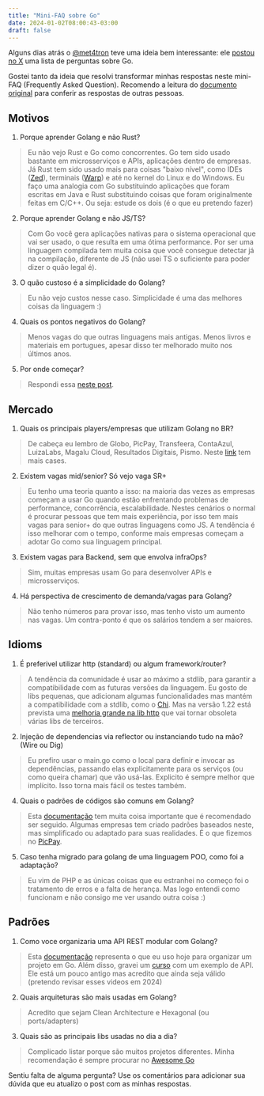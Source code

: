```yaml
---
title: "Mini-FAQ sobre Go"
date: 2024-01-02T08:00:43-03:00
draft: false
---
```

Alguns dias atrás o [@met4tron](https://twitter.com/async_http) teve uma ideia bem interessante: ele [postou no X](https://x.com/async_http/status/1736933828743020890?s=20) uma lista de perguntas sobre Go. 

Gostei tanto da ideia que resolvi transformar minhas respostas neste mini-FAQ (Frequently Asked Question). Recomendo a leitura do [documento original](https://gist.github.com/Met4tron/395a7380a9ccd6b8c97e2541d16f06b1) para conferir as respostas de outras pessoas.

## Motivos

1) Porque aprender Golang e não Rust?

> Eu não vejo Rust e Go como concorrentes. Go tem sido usado bastante em microsserviços e APIs, aplicações dentro de empresas. Já Rust tem sido usado mais para coisas "baixo nível", como IDEs ([Zed](https://zed.dev/)), terminais ([Warp](https://www.warp.dev/)) e até no kernel do Linux e do Windows. Eu faço uma analogia com Go substituindo aplicações que foram escritas em Java e Rust substituindo coisas que foram originalmente feitas em C/C++. Ou seja: estude os dois (é o que eu pretendo fazer)

2) Porque aprender Golang e não JS/TS?

> Com Go você gera aplicações nativas para o sistema operacional que vai ser usado, o que resulta em uma ótima performance. Por ser uma linguagem compilada tem muita coisa que você consegue detectar já na compilação, diferente de JS (não usei TS o suficiente para poder dizer o quão legal é).


3) O quão custoso é a simplicidade do Golang?

> Eu não vejo custos nesse caso. Simplicidade é uma das melhores coisas da linguagem :)

4) Quais os pontos negativos do Golang?

> Menos vagas do que outras linguagens mais antigas. Menos livros e materiais em portugues, apesar disso ter melhorado muito nos últimos anos.

5) Por onde começar?

> Respondi essa [neste post](https://eltonminetto.dev/post/2019-10-08-golang-por-onde-comecar/).

## Mercado

1) Quais os principais players/empresas que utilizam Golang no BR?

> De cabeça eu lembro de Globo, PicPay, Transfeera, ContaAzul, LuizaLabs, Magalu Cloud, Resultados Digitais, Pismo. Neste [link](https://go.dev/wiki/GoUsers) tem mais cases.

2) Existem vagas mid/senior? Só vejo vaga SR+

> Eu tenho uma teoria quanto a isso: na maioria das vezes as empresas começam a usar Go quando estão enfrentando problemas de performance, concorrência, escalabilidade. Nestes cenários o normal é procurar pessoas que tem mais experiência, por isso tem mais vagas para senior+ do que outras linguagens como JS. A tendência é isso melhorar com o tempo, conforme mais empresas começam a adotar Go como sua linguagem principal.

3) Existem vagas para Backend, sem que envolva infraOps?

> Sim, muitas empresas usam Go para desenvolver APIs e microsserviços.

4) Há perspectiva de crescimento de demanda/vagas para Golang?

> Não tenho números para provar isso, mas tenho visto um aumento nas vagas. Um contra-ponto é que os salários tendem a ser maiores.

## Idioms

1) É preferivel utilizar http (standard) ou algum framework/router?

> A tendência da comunidade é usar ao máximo a stdlib, para garantir a compatibilidade com as futuras versões da linguagem. Eu gosto de libs pequenas, que adicionam algumas funcionalidades mas mantém a compatibilidade com a stdlib, como o [Chi](https://go-chi.io/#/). Mas na versão 1.22 está prevista uma [melhoria grande na lib http](https://eli.thegreenplace.net/2023/better-http-server-routing-in-go-122/) que vai tornar obsoleta várias libs de terceiros.

2) Injeção de dependencias via reflector ou instanciando tudo na mão? (Wire ou Dig)

> Eu prefiro usar o main.go como o local para definir e invocar as dependências, passando elas explicitamente para os serviços (ou como queira chamar) que vão usá-las. Explicito é sempre melhor que implícito. Isso torna mais fácil os testes também.

4) Quais o padrões de códigos são comuns em Golang?

> Esta [documentação](https://go.dev/doc/effective_go) tem muita coisa importante que é recomendado ser seguido. Algumas empresas tem criado padrões baseados neste, mas simplificado ou adaptado para suas realidades. É o que fizemos no [PicPay](https://medium.com/inside-picpay/organizing-projects-and-defining-names-in-go-7f0eab45375d).

5) Caso tenha migrado para golang de uma linguagem POO, como foi a adaptação?

> Eu vim de PHP e as únicas coisas que eu estranhei no começo foi o tratamento de erros e a falta de herança. Mas logo entendi como funcionam e não consigo me ver usando outra coisa :)

## Padrões

1) Como voce organizaria uma API REST modular com Golang? 

> Esta [documentação](https://medium.com/inside-picpay/organizing-projects-and-defining-names-in-go-7f0eab45375d) representa o que eu uso hoje para organizar um projeto em Go. Além disso, gravei um [curso](https://eltonminetto.dev/post/2021-03-32-curso-go/) com um exemplo de API. Ele está um pouco antigo mas acredito que ainda seja válido (pretendo revisar esses videos em 2024)

2) Quais arquiteturas são mais usadas em Golang?

> Acredito que sejam Clean Architecture e Hexagonal (ou ports/adapters)

3) Quais são as principais libs usadas no dia a dia?

> Complicado listar porque são muitos projetos diferentes. Minha recomendação é sempre procurar no [Awesome Go](https://awesome-go.com/)

Sentiu falta de alguma pergunta? Use os comentários para adicionar sua dúvida que eu atualizo o post com as minhas respostas.